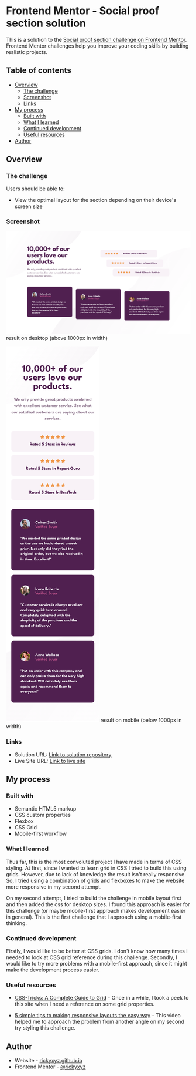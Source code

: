 # Frontend Mentor - Social proof section solution

This is a solution to the [Social proof section challenge on Frontend Mentor](https://www.frontendmentor.io/challenges/social-proof-section-6e0qTv_bA). Frontend Mentor challenges help you improve your coding skills by building realistic projects. 

## Table of contents

- [Overview](#overview)
  - [The challenge](#the-challenge) 
  - [Screenshot](#screenshot)
  - [Links](#links)
- [My process](#my-process)
  - [Built with](#built-with)
  - [What I learned](#what-i-learned)
  - [Continued development](#continued-development)
  - [Useful resources](#useful-resources)
- [Author](#author)

## Overview

### The challenge

Users should be able to:

- View the optimal layout for the section depending on their device's screen size

### Screenshot

![result on desktop](./screenshot/social-proof-section-desktop.png)
result on desktop (above 1000px in width)

![result on mobile](./screenshot/social-proof-section-mobile.png)
result on mobile (below 1000px in width)

### Links

- Solution URL: [Link to solution repository](https://github.com/rickyxyz/frontendmentor-projects/tree/main/social-proof-section)
- Live Site URL: [Link to live site](https://rickyxyz.github.io/frontendmentor-projects/social-proof-section/index.html)

## My process

### Built with

- Semantic HTML5 markup
- CSS custom properties
- Flexbox
- CSS Grid
- Mobile-first workflow

### What I learned

Thus far, this is the most convoluted project I have made in terms of CSS styling. At first, since I wanted to learn grid in CSS I tried to build this using grids. However, due to lack of knowledge the result isn't really responsive. So, I tried using a combination of grids and flexboxes to make the website more responsive in my second attempt.

On my second attempt, I tried to build the challenge in mobile layout first and then added the css for desktop sizes. I found this approach is easier for this challenge (or maybe mobile-first approach makes development easier in general). This is the first challenge that I approach using a mobile-first thinking.

### Continued development

Firstly, I would like to be better at CSS grids. I don't know how many times I needed to look at CSS grid reference during this challenge. Secondly, I would like to try more problems with a mobile-first approach, since it might make the development process easier.

### Useful resources

- [CSS-Tricks: A Complete Guide to Grid](https://css-tricks.com/snippets/css/complete-guide-grid/) - Once in a while, I took a peek to this site when I need a reference on some grid properties.

- [5 simple tips to making responsive layouts the easy way](https://youtu.be/VQraviuwbzU) - This video helped me to approach the problem from another angle on my second try styling this challenge.

## Author

- Website - [rickyxyz.github.io](https://www.rickyxyz.github.io)
- Frontend Mentor - [@rickyxyz](https://www.frontendmentor.io/profile/rickyxyz)